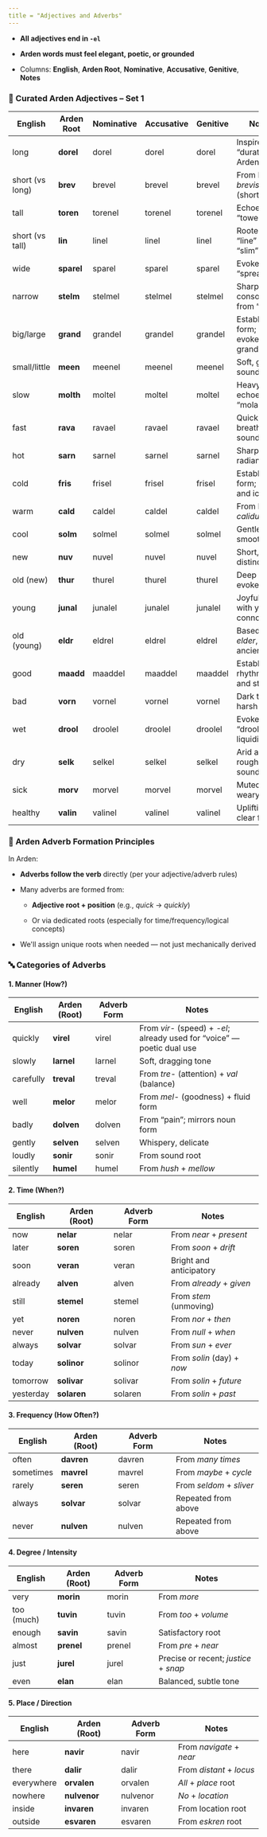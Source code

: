 ```yaml
---
title = "Adjectives and Adverbs"
---
```

* **All adjectives end in `-el`**

* **Arden words must feel elegant, poetic, or grounded**

* Columns: **English**, **Arden Root**, **Nominative**, **Accusative**, **Genitive**, **Notes**



### **📘 Curated Arden Adjectives – Set 1**

| English | Arden Root | Nominative | Accusative | Genitive | Notes |
| ----- | ----- | ----- | ----- | ----- | ----- |
| long | **dorel** | dorel | dorel | dorel | Inspired by “duration” \+ Arden suffix |
| short (vs long) | **brev** | brevel | brevel | brevel | From Latin *brevis* (short) |
| tall | **toren** | torenel | torenel | torenel | Echoes “tower” |
| short (vs tall) | **lin** | linel | linel | linel | Rooted in “line” or “slim” |
| wide | **sparel** | sparel | sparel | sparel | Evokes “spread” |
| narrow | **stelm** | stelmel | stelmel | stelmel | Sharply consonantal; from “stem” |
| big/large | **grand** | grandel | grandel | grandel | Established form; evokes grandeur |
| small/little | **meen** | meenel | meenel | meenel | Soft, gentle-sounding |
| slow | **molth** | moltel | moltel | moltel | Heavy feel; echoes “molasses” |
| fast | **rava** | ravael | ravael | ravael | Quick, breathy sound |
| hot | **sarn** | sarnel | sarnel | sarnel | Sharp, radiant feel |
| cold | **fris** | frisel | frisel | frisel | Established form; crisp and icy |
| warm | **cald** | caldel | caldel | caldel | From Latin *calidus* |
| cool | **solm** | solmel | solmel | solmel | Gentle, smooth form |
| new | **nuv** | nuvel | nuvel | nuvel | Short, distinct root |
| old (new) | **thur** | thurel | thurel | thurel | Deep sound, evokes time |
| young | **junal** | junalel | junalel | junalel | Joyful tone with youth connotation |
| old (young) | **eldr** | eldrel | eldrel | eldrel | Based on *elder*, ancient |
| good | **maadd** | maaddel | maaddel | maaddel | Established; rhythmic and strong |
| bad | **vorn** | vornel | vornel | vornel | Dark tone; harsh |
| wet | **drool** | droolel | droolel | droolel | Evokes “drool”, liquidity |
| dry | **selk** | selkel | selkel | selkel | Arid and rough in sound |
| sick | **morv** | morvel | morvel | morvel | Muted, weary tone |
| healthy | **valin** | valinel | valinel | valinel | Uplifting, clear form |


### **📘 Arden Adverb Formation Principles**

In Arden:

* **Adverbs follow the verb** directly (per your adjective/adverb rules)

* Many adverbs are formed from:

    * **Adjective root \+ position** (e.g., *quick* → *quickly*)

    * Or via dedicated roots (especially for time/frequency/logical concepts)

* We'll assign unique roots when needed — not just mechanically derived

### **🔤 Categories of Adverbs**

#### **1\. Manner (How?)**

| English | Arden (Root) | Adverb Form | Notes |
| ----- | ----- | ----- | ----- |
| quickly | **virel** | virel | From *vir-* (speed) \+ *\-el*; already used for “voice” — poetic dual use |
| slowly | **larnel** | larnel | Soft, dragging tone |
| carefully | **treval** | treval | From *tre-* (attention) \+ *val* (balance) |
| well | **melor** | melor | From *mel-* (goodness) \+ fluid form |
| badly | **dolven** | dolven | From “pain”; mirrors noun form |
| gently | **selven** | selven | Whispery, delicate |
| loudly | **sonir** | sonir | From sound root |
| silently | **humel** | humel | From *hush* \+ *mellow* |


#### **2\. Time (When?)**

| English | Arden (Root) | Adverb Form | Notes |
| ----- | ----- | ----- | ----- |
| now | **nelar** | nelar | From *near* \+ *present* |
| later | **soren** | soren | From *soon* \+ *drift* |
| soon | **veran** | veran | Bright and anticipatory |
| already | **alven** | alven | From *already* \+ *given* |
| still | **stemel** | stemel | From *stem* (unmoving) |
| yet | **noren** | noren | From *nor* \+ *then* |
| never | **nulven** | nulven | From *null* \+ *when* |
| always | **solvar** | solvar | From *sun* \+ *ever* |
| today | **solinor** | solinor | From *solin* (day) \+ *now* |
| tomorrow | **solivar** | solivar | From *solin* \+ *future* |
| yesterday | **solaren** | solaren | From *solin* \+ *past* |


#### **3\. Frequency (How Often?)**

| English | Arden (Root) | Adverb Form | Notes |
| ----- | ----- | ----- | ----- |
| often | **davren** | davren | From *many times* |
| sometimes | **mavrel** | mavrel | From *maybe* \+ *cycle* |
| rarely | **seren** | seren | From *seldom* \+ *sliver* |
| always | **solvar** | solvar | Repeated from above |
| never | **nulven** | nulven | Repeated from above |


#### **4\. Degree / Intensity**

| English | Arden (Root) | Adverb Form | Notes |
| ----- | ----- | ----- | ----- |
| very | **morin** | morin | From *more* |
| too (much) | **tuvin** | tuvin | From *too* \+ *volume* |
| enough | **savin** | savin | Satisfactory root |
| almost | **prenel** | prenel | From *pre* \+ *near* |
| just | **jurel** | jurel | Precise or recent; *justice* \+ *snap* |
| even | **elan** | elan | Balanced, subtle tone |


#### **5\. Place / Direction**

| English | Arden (Root) | Adverb Form | Notes |
| ----- | ----- | ----- | ----- |
| here | **navir** | navir | From *navigate* \+ *near* |
| there | **dalir** | dalir | From *distant* \+ *locus* |
| everywhere | **orvalen** | orvalen | *All* \+ *place* root |
| nowhere | **nulvenor** | nulvenor | *No* \+ *location* |
| inside | **invaren** | invaren | From location root |
| outside | **esvaren** | esvaren | From *eskren* root |
